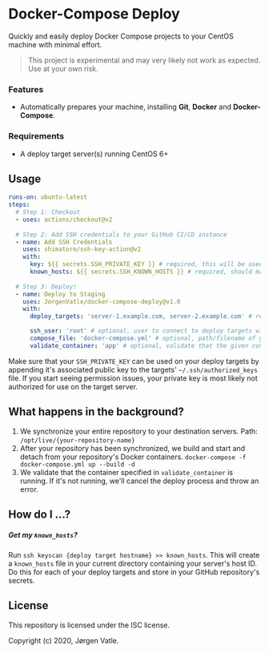 # Docker-Compose Deploy
Quickly and easily deploy Docker Compose projects to your CentOS machine with minimal effort.
> This project is experimental and may very likely not work as expected. Use at your own risk.

### Features
- Automatically prepares your machine, installing **Git**, **Docker** and **Docker-Compose**.

### Requirements
- A deploy target server(s) running CentOS 6+

## Usage

```yaml
runs-on: ubuntu-latest
steps:
  # Step 1: Checkout  
  - uses: actions/checkout@v2
  
  # Step 2: Add SSH credentials to your GitHub CI/CD instance 
  - name: Add SSH Credentials
    uses: shimatoro/ssh-key-action@v2
    with:
      key: ${{ secrets.SSH_PRIVATE_KEY }} # required, this will be used when transferring files to your deploy targets
      known_hosts: ${{ secrets.SSH_KNOWN_HOSTS }} # required, should match up with your deploy targets (see below)
    
  # Step 3: Deploy!
  - name: Deploy to Staging
    uses: JorgenVatle/docker-compose-deploy@v1.0
    with:
      deploy_targets: 'server-1.example.com, server-2.example.com' # required, comma separated list of servers to deploy to.

      ssh_user: 'root' # optional, user to connect to deploy targets with. Defaults to 'root'
      compose_file: 'docker-compose.yml' # optional, path/filename of your docker-compose file. Defaults to 'docker-compose.yml'
      validate_container: 'app' # optional, validate that the given container name is running. Otherwise, throw an error. Defaults to 'app' 
```
Make sure that your `SSH_PRIVATE_KEY` can be used on your deploy targets by appending it's associated public key to the
targets' `~/.ssh/authorized_keys` file. If you start seeing permission issues, your private key is most likely not authorized for use on the target server.

## What happens in the background?
1. We synchronize your entire repository to your destination servers. Path: `/opt/live/{your-repository-name}`
2. After your repository has been synchronized, we build and start and detach from your repository's Docker containers. `docker-compose -f docker-compose.yml up --build -d`
3. We validate that the container specified in `validate_container` is running. If it's not running, we'll cancel the deploy process and throw an error.

## How do I ...?
##### Get my `known_hosts`?
Run `ssh keyscan {deploy target hostname} >> known_hosts`. This will create a `known_hosts` file in your current
directory containing your server's host ID. Do this for each of your deploy targets and store in your GitHub
repository's secrets. 


## License
This repository is licensed under the ISC license.

Copyright (c) 2020, Jørgen Vatle.